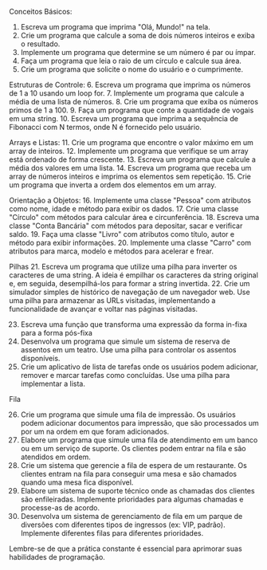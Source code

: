 Conceitos Básicos:
1. Escreva um programa que imprima "Olá, Mundo!" na tela.
2. Crie um programa que calcule a soma de dois números inteiros e exiba o resultado.
3. Implemente um programa que determine se um número é par ou ímpar.
4. Faça um programa que leia o raio de um círculo e calcule sua área.
5. Crie um programa que solicite o nome do usuário e o cumprimente.

Estruturas de Controle:
6. Escreva um programa que imprima os números de 1 a 10 usando um loop for.
7. Implemente um programa que calcule a média de uma lista de números.
8. Crie um programa que exiba os números primos de 1 a 100.
9. Faça um programa que conte a quantidade de vogais em uma string.
10. Escreva um programa que imprima a sequência de Fibonacci com N termos, onde N é fornecido pelo usuário.

Arrays e Listas:
11. Crie um programa que encontre o valor máximo em um array de inteiros.
12. Implemente um programa que verifique se um array está ordenado de forma crescente.
13. Escreva um programa que calcule a média dos valores em uma lista.
14. Escreva um programa que receba um array de números inteiros e imprima os elementos sem repetição.
15. Crie um programa que inverta a ordem dos elementos em um array.

Orientação a Objetos:
16. Implemente uma classe "Pessoa" com atributos como nome, idade e método para exibir os dados.
17. Crie uma classe "Círculo" com métodos para calcular área e circunferência.
18. Escreva uma classe "Conta Bancária" com métodos para depositar, sacar e verificar saldo.
19. Faça uma classe "Livro" com atributos como título, autor e método para exibir informações.
20. Implemente uma classe "Carro" com atributos para marca, modelo e métodos para acelerar e frear.

Pilhas
21. Escreva um programa que utilize uma pilha para inverter os caracteres de uma string. A ideia é empilhar os
caracteres da string original e, em seguida, desempilhá-los para formar a string invertida.
22. Crie um simulador simples de histórico de navegação de um navegador web. Use uma pilha para armazenar as
URLs visitadas, implementando a funcionalidade de avançar e voltar nas páginas visitadas.

23. Escreva uma função que transforma uma expressão da forma in-fixa para a forma pós-fixa
24. Desenvolva um programa que simule um sistema de reserva de assentos em um teatro. Use uma pilha para
controlar os assentos disponíveis.
25. Crie um aplicativo de lista de tarefas onde os usuários podem adicionar, remover e marcar tarefas como
concluídas. Use uma pilha para implementar a lista.

Fila

26. Crie um programa que simule uma fila de impressão. Os usuários podem adicionar documentos para impressão,
que são processados um por um na ordem em que foram adicionados.
27. Elabore um programa que simule uma fila de atendimento em um banco ou em um serviço de suporte. Os
clientes podem entrar na fila e são atendidos em ordem.
28. Crie um sistema que gerencie a fila de espera de um restaurante. Os clientes entram na fila para conseguir uma
mesa e são chamados quando uma mesa fica disponível.
29. Elabore um sistema de suporte técnico onde as chamadas dos clientes são enfileiradas. Implemente prioridades
para algumas chamadas e processe-as de acordo.
30. Desenvolva um sistema de gerenciamento de fila em um parque de diversões com diferentes tipos de ingressos
(ex: VIP, padrão). Implemente diferentes filas para diferentes prioridades.

Lembre-se de que a prática constante é essencial para aprimorar suas habilidades de programação.